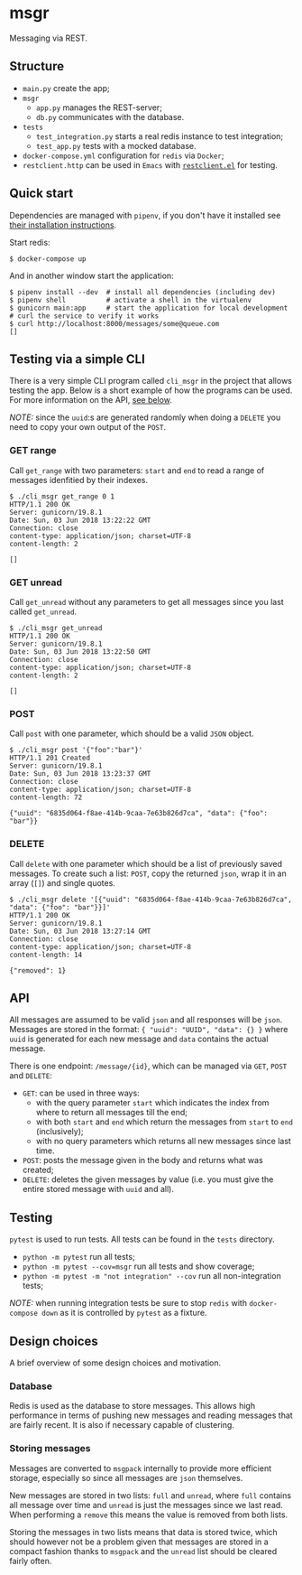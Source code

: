 # msgr
Messaging via REST.

## Structure
- `main.py` create the app;
- `msgr`
  - `app.py` manages the REST-server;
  - `db.py` communicates with the database.
- `tests`
  - `test_integration.py` starts a real redis instance to test integration;
  - `test_app.py` tests with a mocked database.
- `docker-compose.yml` configuration for `redis` via `Docker`;
- `restclient.http` can be used in `Emacs` with
  [`restclient.el`](https://github.com/pashky/restclient.el) for testing.

## Quick start
Dependencies are managed with `pipenv`, if you don't have it installed see
[their installation instructions](https://github.com/pypa/pipenv#installation).

Start redis:
``` shell
$ docker-compose up
```

And in another window start the application:
``` shell
$ pipenv install --dev  # install all dependencies (including dev)
$ pipenv shell          # activate a shell in the virtualenv
$ gunicorn main:app     # start the application for local development
# curl the service to verify it works
$ curl http://localhost:8000/messages/some@queue.com
[]
```

## Testing via a simple CLI
There is a very simple CLI program called `cli_msgr` in the project that allows
testing the app. Below is a short example of how the programs can be used. For
more information on the API, [see below](#api).

*NOTE:* since the `uuid`:s are generated randomly when doing a `DELETE` you need
to copy your own output of the `POST`.

### GET range
Call `get_range` with two parameters: `start` and `end` to read a range of
messages idenfitied by their indexes.
``` shell
$ ./cli_msgr get_range 0 1
HTTP/1.1 200 OK
Server: gunicorn/19.8.1
Date: Sun, 03 Jun 2018 13:22:22 GMT
Connection: close
content-type: application/json; charset=UTF-8
content-length: 2

[]
```

### GET unread
Call `get_unread` without any parameters to get all messages since you last
called `get_unread`.
``` shell
$ ./cli_msgr get_unread
HTTP/1.1 200 OK
Server: gunicorn/19.8.1
Date: Sun, 03 Jun 2018 13:22:50 GMT
Connection: close
content-type: application/json; charset=UTF-8
content-length: 2

[]
```

### POST
Call `post` with one parameter, which should be a valid `JSON` object.
``` shell
$ ./cli_msgr post '{"foo":"bar"}'
HTTP/1.1 201 Created
Server: gunicorn/19.8.1
Date: Sun, 03 Jun 2018 13:23:37 GMT
Connection: close
content-type: application/json; charset=UTF-8
content-length: 72

{"uuid": "6835d064-f8ae-414b-9caa-7e63b826d7ca", "data": {"foo": "bar"}}
```

### DELETE
Call `delete` with one parameter which should be a list of previously saved
messages. To create such a list: `POST`, copy the returned `json`, wrap it in an
array (`[]`) and single quotes.
``` shell
$ ./cli_msgr delete '[{"uuid": "6835d064-f8ae-414b-9caa-7e63b826d7ca", "data": {"foo": "bar"}}]'
HTTP/1.1 200 OK
Server: gunicorn/19.8.1
Date: Sun, 03 Jun 2018 13:27:14 GMT
Connection: close
content-type: application/json; charset=UTF-8
content-length: 14

{"removed": 1}
```

## API
All messages are assumed to be valid `json` and all responses will be `json`.
Messages are stored in the format: `{ "uuid": "UUID", "data": {} }` where `uuid`
is generated for each new message and `data` contains the actual message.

There is one endpoint: `/message/{id}`, which can be managed via `GET`, `POST`
and `DELETE`:
- `GET`: can be used in three ways:
    - with the query parameter `start` which indicates the index from where to
    return all messages till the end;
    - with both `start` and `end` which return the messages from `start` to
      `end` (inclusively);
    - with no query parameters which returns all new messages since last time.
- `POST`: posts the message given in the body and returns what was created;
- `DELETE`: deletes the given messages by value (i.e. you must give the entire
  stored message with `uuid` and all).

## Testing
`pytest` is used to run tests. All tests can be found in the `tests` directory.

- `python -m pytest` run all tests;
- `python -m pytest --cov=msgr` run all tests and show coverage;
- `python -m pytest -m "not integration" --cov` run all non-integration tests;

*NOTE:* when running integration tests be sure to stop `redis` with
`docker-compose down` as it is controlled by `pytest` as a fixture.

## Design choices
A brief overview of some design choices and motivation.

### Database
Redis is used as the database to store messages. This allows high performance in
terms of pushing new messages and reading messages that are fairly recent. It
is also if necessary capable of clustering.

### Storing messages
Messages are converted to `msgpack` internally to provide more efficient
storage, especially so since all messages are `json` themselves.

New messages are stored in two lists: `full` and `unread`, where `full` contains
all message over time and `unread` is just the messages since we last read. When
performing a `remove` this means the value is removed from both lists.

Storing the messages in two lists means that data is stored twice, which should
however not be a problem given that messages are stored in a compact fashion
thanks to `msgpack` and the `unread` list should be cleared fairly often.
